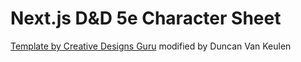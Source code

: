 <h1>Next.js D&D 5e Character Sheet</h1>
<a href="https://github.com/ixartz/Next-js-Boilerplate" >Template by Creative Designs Guru</a> modified by Duncan Van Keulen
